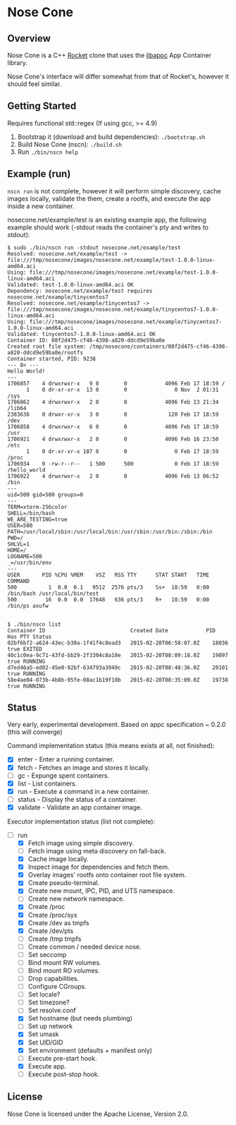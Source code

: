 # Nose Cone

## Overview

Nose Cone is a C++ [Rocket](https://github.com/coreos/rocket) clone that uses the
[libappc](https://github.com/cdaylward/libappc) App Container library.

Nose Cone's interface will differ somewhat from that of Rocket's, however it should
feel similar.

## Getting Started

Requires functional std::regex (If using gcc, >= 4.9)

1. Bootstrap it (download and build dependencies): `./bootstrap.sh`
2. Build Nose Cone (nscn): `./build.sh`
3. Run `./bin/nscn help`

## Example (run)

`nscn run` is not complete, however it will perform simple discovery, cache images
locally, validate the them, create a rootfs, and execute the app inside a new container.

nosecone.net/example/test is an existing example app, the following example should work (-stdout
reads the container's pty and writes to stdout):

```
$ sudo ./bin/nscn run -stdout nosecone.net/example/test
Resolved: nosecone.net/example/test -> file:///tmp/nosecone/images/nosecone.net/example/test-1.0.0-linux-amd64.aci
Using: file:///tmp/nosecone/images/nosecone.net/example/test-1.0.0-linux-amd64.aci
Validated: test-1.0.0-linux-amd64.aci OK
Dependency: nosecone.net/example/test requires nosecone.net/example/tinycentos7
Resolved: nosecone.net/example/tinycentos7 -> file:///tmp/nosecone/images/nosecone.net/example/tinycentos7-1.0.0-linux-amd64.aci
Using: file:///tmp/nosecone/images/nosecone.net/example/tinycentos7-1.0.0-linux-amd64.aci
Validated: tinycentos7-1.0.0-linux-amd64.aci OK
Container ID: 08f2d475-cf46-4398-a820-ddcd9e59ba0e
Created root file system: /tmp/nosecone/containers/08f2d475-cf46-4398-a820-ddcd9e59ba0e/rootfs
Container started, PID: 9238
--- 8< ---
Hello World!
---
1706857    4 drwxrwxr-x   9 0        0            4096 Feb 17 18:59 /
      1    0 dr-xr-xr-x  13 0        0               0 Nov  2 01:31 /sys
1706862    4 drwxrwxr-x   2 0        0            4096 Feb 13 21:34 /lib64
2383636    0 drwxr-xr-x   3 0        0             120 Feb 17 18:59 /dev
1706858    4 drwxrwxr-x   6 0        0            4096 Feb 17 18:59 /usr
1706921    4 drwxrwxr-x   2 0        0            4096 Feb 16 23:50 /etc
      1    0 dr-xr-xr-x 107 0        0               0 Feb 17 18:59 /proc
1706934    0 -rw-r--r--   1 500      500             0 Feb 17 18:59 /hello_world
1706922    4 drwxrwxr-x   2 0        0            4096 Feb 13 06:52 /bin
---
uid=500 gid=500 groups=0
---
TERM=xterm-256color
SHELL=/bin/bash
WE_ARE_TESTING=true
USER=500
PATH=/usr/local/sbin:/usr/local/bin:/usr/sbin:/usr/bin:/sbin:/bin
PWD=/
SHLVL=1
HOME=/
LOGNAME=500
_=/usr/bin/env
---
USER       PID %CPU %MEM    VSZ   RSS TTY      STAT START   TIME COMMAND
500          1  0.0  0.1   9512  2576 pts/3    Ss+  18:59   0:00 /bin/bash /usr/local/bin/test
500         16  0.0  0.0  17648   636 pts/3    R+   18:59   0:00 /bin/ps axufw


$ ./bin/nscn list
Container ID                           Created Date            PID     Has PTY Status
02bf6bf2-a624-43ec-b30a-1f41f4c8ead3   2015-02-20T06:58:07.0Z    18036    true EXITED
40c1c0ea-9c71-43fd-bb29-2f3304c8a18e   2015-02-20T08:09:18.0Z    19097    true RUNNING
d7ed46a5-ed02-45e0-92bf-634793a3949c   2015-02-20T08:48:36.0Z    20101    true RUNNING
58e4ae04-073b-4b8b-95fe-08ac1b19f10b   2015-02-20T08:35:09.0Z    19738    true RUNNING

```

## Status

Very early, experimental development. Based on appc specification ~ 0.2.0 (this will converge)

Command implementation status (this means exists at all, not finished):
- [x] enter    - Enter a running container.
- [x] fetch    - Fetches an image and stores it locally.
- [ ] gc       - Expunge spent containers.
- [x] list     - List containers.
- [x] run      - Execute a command in a new container.
- [ ] status   - Display the status of a container.
- [x] validate - Validate an app container image.

Executor implementation status (list not complete):

- [ ] run
    - [x] Fetch image using simple discovery.
    - [ ] Fetch image using meta discovery on fall-back.
    - [x] Cache image locally.
    - [x] Inspect image for dependencies and fetch them.
    - [x] Overlay images' rootfs onto container root file system.
    - [x] Create pseudo-terminal.
    - [x] Create new mount, IPC, PID, and UTS namespace.
    - [ ] Create new network namespace.
    - [x] Create /proc
    - [x] Create /proc/sys
    - [x] Create /dev as tmpfs
    - [x] Create /dev/pts
    - [ ] Create /tmp tmpfs
    - [ ] Create common / needed device nose.
    - [ ] Set seccomp
    - [ ] Bind mount RW volumes.
    - [ ] Bind mount RO volumes.
    - [ ] Drop capabilities.
    - [ ] Configure CGroups.
    - [ ] Set locale?
    - [ ] Set timezone?
    - [ ] Set resolve.conf
    - [x] Set hostname (but needs plumbing)
    - [ ] Set up network
    - [x] Set umask
    - [x] Set UID/GID
    - [x] Set environment (defaults + manifest only)
    - [ ] Execute pre-start hook.
    - [x] Execute app.
    - [ ] Execute post-stop hook.

## License

Nose Cone is licensed under the Apache License, Version 2.0.
